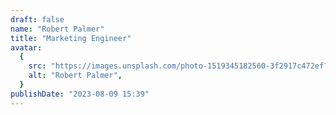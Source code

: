 ```yaml
---
draft: false
name: "Robert Palmer"
title: "Marketing Engineer"
avatar:
  {
    src: "https://images.unsplash.com/photo-1519345182560-3f2917c472ef?&fit=crop&w=280",
    alt: "Robert Palmer",
  }
publishDate: "2023-08-09 15:39"
---
```

